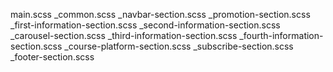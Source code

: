 main.scss
_common.scss
_navbar-section.scss
_promotion-section.scss
_first-information-section.scss
_second-information-section.scss
_carousel-section.scss
_third-information-section.scss
_fourth-information-section.scss
_course-platform-section.scss
_subscribe-section.scss
_footer-section.scss